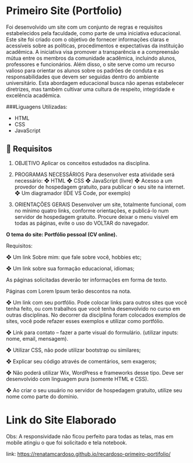 # Primeiro Site (Portfolio) 

Foi desenvolvido um site com um conjunto de regras e requisitos estabelecidos pela faculdade, 
como parte de uma iniciativa educacional. Este site foi criado com o objetivo de fornecer informações 
claras e acessíveis sobre as políticas, procedimentos e expectativas da instituição acadêmica. 
A iniciativa visa promover a transparência e a compreensão mútua entre os membros da comunidade 
acadêmica, incluindo alunos, professores e funcionários. Além disso, o site serve como um recurso 
valioso para orientar os alunos sobre os padrões de conduta e as responsabilidades que devem ser 
seguidas dentro do ambiente universitário. Esta abordagem educacional busca não apenas estabelecer 
diretrizes, mas também cultivar uma cultura de respeito, integridade e excelência acadêmica.

 ###Liguagens Utilizadas:

 - HTML
 - CSS
 - JavaScript

## 🚀 Requisitos

1. OBJETIVO
Aplicar os conceitos estudados na disciplina.
2. PROGRAMAS NECESSÁRIOS
Para desenvolver esta atividade será necessário:
❖ HTML
❖ CSS
❖ JavaScript (livre)
❖ Acesso a um provedor de hospedagem gratuito, para
publicar o seu site na internet.
❖ Um diagramador (IDE VS Code, por exemplo)

3. ORIENTAÇÕES GERAIS
Desenvolver um site, totalmente funcional, com no mínimo quatro links,
conforme orientações, e  publicá-lo num servidor de hospedagem gratuito.
Procure deixar o menu visível em todas as páginas, evite o uso do VOLTAR do
navegador.

**O tema do site: Portfólio pessoal (CV online).**

Requisitos:

❖ Um link Sobre mim: que fale sobre você, hobbies etc;

❖ Um link sobre sua formação educacional, idiomas;

As páginas solicitadas deverão ter informações em forma de texto.

Páginas com Lorem Ipsum terão descontos na nota.

❖ Um link com seu portfólio. Pode colocar links para outros sites que você
tenha feito, ou com trabalhos que você tenha desenvolvido no curso em
outras disciplinas. No decorrer da disciplina foram colocados exemplos
de sites, você pode refazer esses exemplos e utilizar como portfólio.

❖ Link para contato – fazer a parte visual do formulário. (utilizar inputs:
nome, email, mensagem).

❖ Utilizar CSS, não pode utilizar bootstrap ou similares;

❖ Explicar seu código através de comentários, sem exageros;

❖ Não poderá utilizar Wix, WordPress e frameworks desse tipo. Deve ser
desenvolvido com linguagem pura (somente HTML e CSS).

❖ Ao criar o seu usuário no servidor de hospedagem gratuito, utilize seu
nome como parte do domínio.



# Link do Site Elaborado

Obs: A responsividade não ficou perfeito para todas as telas, mas em mobile atingiu o que foi solicitado e tela notebook.

link:
https://renatamcardoso.github.io/recardoso-primeiro-portifolio/

